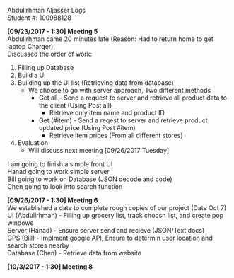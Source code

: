 Abdullrhman Aljasser Logs  
Student #: 100988128  

**[09/23/2017 - 1:30] Meeting 5**  
Abdullrhman came 20 minutes late (Reason: Had to return home to get laptop Charger)  
Discussed the order of work:  
1. Filling up Database
2. Build a UI
3. Building up the UI list (Retrieving data from database)
   - We choose to go with server approach, Two different methods
     - Get all - Send a request to server and retrieve all product data to the client (Using Post all)
	   - Retrieve only item name and product ID
     - Get (#item) - Send a reqest to server and retrieve product updated price (Using Post #item)
	   - Retrieve item prices (From all different stores)
4. Evaluation
   - Will discuss next meeting [09/26/2017 Tuesday]  
 
I am going to finish a simple front UI  
Hanad going to work simple server  
Bill going to work on Database (JSON decode and code)  
Chen going to look into search function  

**[09/26/2017 - 1:30] Meeting 6**  
We established a date to complete rough copies of our project (Date Oct 7)  
UI (Abdullrhman) - Filling up grocery list, track choosn list, and create pop windows  
Server (Hanad) - Ensure server send and recieve (JSON/Text docs)  
GPS (Bill) - Implment google API, Ensure to determin user location and search stores nearby  
Database (Chen) - Retrieve data from website  


**[10/3/2017 - 1:30] Meeting 8**